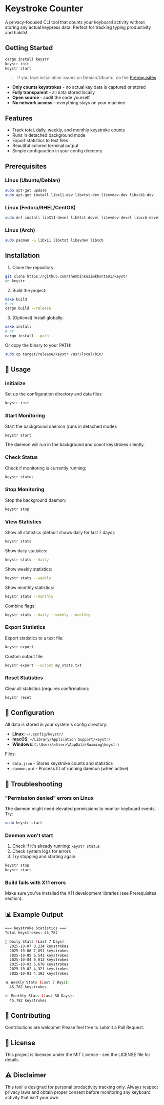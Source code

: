 # Keystroke Counter

A privacy-focused CLI tool that counts your keyboard activity without storing any actual keypress data. Perfect for tracking typing productivity and habits!

## Getting Started
```bash
cargo install keystr
keystr init
keystr start
```

> If you face installation issues on Debian/Ubuntu, do the [Prerequisites](#Prerequisites) 

- **Only counts keystrokes** - no actual key data is captured or stored
- **Fully transparent** - all data stored locally
- **Open source** - audit the code yourself
- **No network access** - everything stays on your machine

## Features

- Track total, daily, weekly, and monthly keystroke counts
- Runs in detached background mode
- Export statistics to text files
- Beautiful colored terminal output
- Simple configuration in your config directory

## Prerequisites

### Linux (Ubuntu/Debian)
```bash
sudo apt-get update
sudo apt-get install libx11-dev libxtst-dev libevdev-dev libxcb1-dev
```

### Linux (Fedora/RHEL/CentOS)
```bash
sudo dnf install libX11-devel libXtst-devel libevdev-devel libxcb-devel
```

### Linux (Arch)
```bash
sudo pacman -S libx11 libxtst libevdev libxcb
```

## Installation

1. Clone the repository:
```bash
git clone https://github.com/thembinkosimkhonta01/keystr
cd keystr
```

2. Build the project:
```bash
make build
# or 
cargo build --release
```

3. (Optional) Install globally:
```bash
make install 
# or
cargo install --path .
```

Or copy the binary to your PATH:
```bash
sudo cp target/release/keystr /usr/local/bin/
```

## 📖 Usage

### Initialize
Set up the configuration directory and data files:
```bash
keystr init
```

### Start Monitoring
Start the background daemon (runs in detached mode):
```bash
keystr start
```

The daemon will run in the background and count keystrokes silently.

### Check Status
Check if monitoring is currently running:
```bash
keystr status
```

### Stop Monitoring
Stop the background daemon:
```bash
keystr stop
```

### View Statistics

Show all statistics (default shows daily for last 7 days):
```bash
keystr stats
```

Show daily statistics:
```bash
keystr stats --daily
```

Show weekly statistics:
```bash
keystr stats --weekly
```

Show monthly statistics:
```bash
keystr stats --monthly
```

Combine flags:
```bash
keystr stats --daily --weekly --monthly
```

### Export Statistics
Export statistics to a text file:
```bash
keystr export
```

Custom output file:
```bash
keystr export --output my_stats.txt
```

### Reset Statistics
Clear all statistics (requires confirmation):
```bash
keystr reset
```

## 📁 Configuration

All data is stored in your system's config directory:

- **Linux**: `~/.config/keystr/`
- **macOS**: `~/Library/Application Support/keystr/`
- **Windows**: `C:\Users\<User>\AppData\Roaming\keystr\`

Files:
- `data.json` - Stores keystroke counts and statistics
- `daemon.pid` - Process ID of running daemon (when active)

## 🐛 Troubleshooting

### "Permission denied" errors on Linux
The daemon might need elevated permissions to monitor keyboard events. Try:
```bash
sudo keystr start
```

### Daemon won't start
1. Check if it's already running: `keystr status`
2. Check system logs for errors
3. Try stopping and starting again:
```bash
keystr stop
keystr start
```

### Build fails with X11 errors
Make sure you've installed the X11 development libraries (see Prerequisites section).

## 📊 Example Output

```bash
=== Keystroke Statistics ===
Total Keystrokes: 45,782

📅 Daily Stats (Last 7 Days):
  2025-10-07 8,234 keystrokes
  2025-10-06 7,891 keystrokes
  2025-10-05 6,543 keystrokes
  2025-10-04 9,012 keystrokes
  2025-10-03 5,678 keystrokes
  2025-10-02 4,321 keystrokes
  2025-10-01 4,103 keystrokes

📊 Weekly Stats (Last 7 Days):
  45,782 keystrokes

📈 Monthly Stats (Last 30 Days):
  45,782 keystrokes
```

## 🤝 Contributing

Contributions are welcome! Please feel free to submit a Pull Request.

## 📄 License

This project is licensed under the MIT License - see the LICENSE file for details.

## ⚠️ Disclaimer

This tool is designed for personal productivity tracking only. Always respect privacy laws and obtain proper consent before monitoring any keyboard activity that isn't your own.

